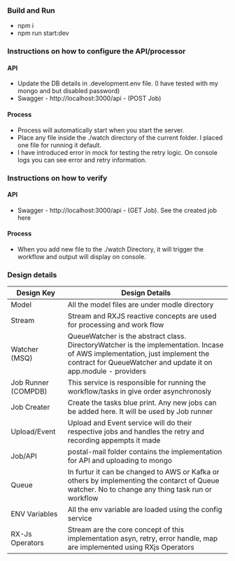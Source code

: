 ### Build and Run
* npm i
* npm run start:dev

### Instructions on how to configure the API/processor
#### API
* Update the DB details in .development.env file. (I have tested with my mongo and but disabled password)
* Swagger - http://localhost:3000/api - (POST Job)
#### Process
* Process will automatically start when you start the server.
* Place any file inside the ./watch directory of the current folder. I placed one file for running it default.
* I have introduced error in mock for testing the retry logic. On console logs you can see error and retry information.

### Instructions on how to verify
#### API
* Swagger - http://localhost:3000/api - (GET Job). See the created job here
#### Process
* When you add new file to the ./watch Directory, it will trigger the workflow and output will display on console.

### Design details
| Design Key | Design Details |
| ----- | ---- |
| Model | All the model files are under modle directory |
| Stream | Stream and RXJS reactive concepts are used for processing and work flow |
| Watcher (MSQ) | QueueWatcher is the abstract class. DirectoryWatcher is the implementation. Incase of AWS implementation, just implement the contract for QueueWatcher and update it on app.module - providers |
| Job Runner (COMPDB) | This service is responsible for running the workflow/tasks in give order asynchronosly | 
| Job Creater | Create the tasks blue print. Any new jobs can be added here. It will be used by Job runner |
| Upload/Event | Upload and Event service will do their respective jobs and handles the retry and recording appempts it made |
| Job/API | postal-mail folder contains the implementation for API and uploading to mongo |
| Queue | In furtur it can be changed to AWS or Kafka or others by implementing the contarct of Queue watcher. No to change any thing task run or workflow |
| ENV Variables | All the env variable are loaded using the config service |
| RX-Js Operators | Stream are the core concept of this implementation asyn, retry, error handle, map are implemented using RXjs Operators |

